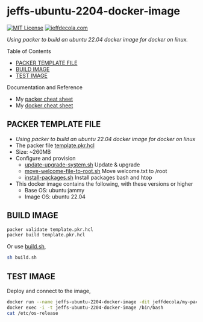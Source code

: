 # jeffs-ubuntu-2204-docker-image

[![MIT License](http://img.shields.io/:license-mit-blue.svg)](http://jeffdecola.mit-license.org)
[![jeffdecola.com](https://img.shields.io/badge/website-jeffdecola.com-blue)](https://jeffdecola.com)

  _Using packer to build an ubuntu 22.04 docker image for docker on linux._

Table of Contents

* [PACKER TEMPLATE FILE](https://github.com/JeffDeCola/my-packer-image-builds/tree/master/docker-images/jeffs-ubuntu-2204-docker-image#packer-template-file)
* [BUILD IMAGE](https://github.com/JeffDeCola/my-packer-image-builds/tree/master/docker-images/jeffs-ubuntu-2204-docker-image#build-image)
* [TEST IMAGE](https://github.com/JeffDeCola/my-packer-image-builds/tree/master/docker-images/jeffs-ubuntu-2204-docker-image#test-image)

Documentation and Reference

* My
  [packer cheat sheet](https://github.com/JeffDeCola/my-cheat-sheets/tree/master/software/operations/orchestration/builds-deployment-containers/packer-cheat-sheet)
* My
  [docker cheat sheet](https://github.com/JeffDeCola/my-cheat-sheets/tree/master/software/operations/orchestration/builds-deployment-containers/docker-cheat-sheet)

## PACKER TEMPLATE FILE

* _Using packer to build an ubuntu 22.04 docker image for docker on linux_
* The packer file
  [template.pkr.hcl](https://github.com/JeffDeCola/my-packer-image-builds/tree/master/docker-images/jeffs-ubuntu-2204-docker-image/template.pkr.hcl)
* Size: ~260MB
* Configure and provision
  * [update-upgrade-system.sh](https://github.com/JeffDeCola/my-packer-image-builds/tree/master/docker-images/jeffs-ubuntu-2204-docker-image/install-scripts/update-upgrade-system.sh)
    Update & upgrade
  * [move-welcome-file-to-root.sh](https://github.com/JeffDeCola/my-packer-image-builds/tree/master/docker-images/jeffs-ubuntu-2204-docker-image/install-scripts/move-welcome-file-to-root.sh)
    Move welcome.txt to /root
  * [install-packages.sh](https://github.com/JeffDeCola/my-packer-image-builds/tree/master/docker-images/jeffs-ubuntu-2204-docker-image/install-scripts/install-packages.sh)
    Install packages bash and htop  
* This docker image contains the following, with these versions or higher
  * Base OS: ubuntu:jammy
  * Image OS: ubuntu 22.04

## BUILD IMAGE

```bash
packer validate template.pkr.hcl
packer build template.pkr.hcl
```

Or use
[build.sh](https://github.com/JeffDeCola/my-packer-image-builds/tree/master/docker-images/jeffs-ubuntu-2204-docker-imagebuild-image.sh),

```bash
sh build.sh
```

## TEST IMAGE

Deploy and connect to the image,

```bash
docker run --name jeffs-ubuntu-2204-docker-image -dit jeffdecola/my-packer-image-builds/jeffs-ubuntu-2204-docker-image
docker exec -i -t jeffs-ubuntu-2204-docker-image /bin/bash
cat /etc/os-release
```
